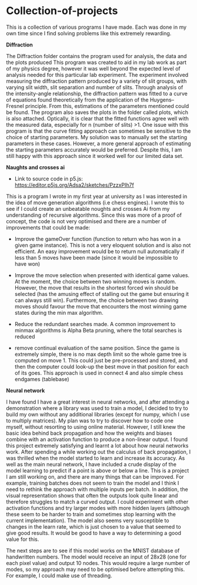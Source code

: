 # Collection-of-projects
This is a collection of various programs I have made. Each was done in my own time since I find solving problems like this extremely rewarding.

**Diffraction**

The Diffraction folder contains the program used for analysis, the data and the plots produced
This program was created to aid in my lab work as part of my physics degree, however it was well beyond the expected level of analysis needed for this particular lab experiment. The experiment involved measuring the diffraction pattern produced by a variety of slit groups, with varying slit width, slit separation and number of slits. Through analysis of the intensity-angle relationship, the diffraction pattern was fitted to a curve of equations found theoretically from the application of the Huygens–Fresnel principle. From this, estimations of the parameters mentioned could be found. 
The program also saves the plots in the folder called plots, which is also attached. Optically, it is clear that the fitted functions agree well with the measured data, especially for n (number of slits) >1.
One issue with this program is that the curve fitting approach can sometimes be sensitive to the choice of starting parameters. My solution was to manually set the starting parameters in these cases. However, a more general approach of estimating the starting parameters accurately would be preferred. Despite this, I am still happy with this approach since it worked well for our limited data set.




**Naughts and crosses ai**

- Link to source code in p5.js: https://editor.p5js.org/Adsa2/sketches/PzzxPIh7f

This is a program I wrote in my first year at university as I was interested in the idea of move generation algorithms (i.e chess engines). I wrote this to see if I could create an unbeatable noughts and crosses Ai from my understanding of recursive algorithms. Since this was more of a proof of concept, the code is not very optimised and there are a number of improvements that could be made:

- Improve the gameOver function (function to return who has won in a given game instance). This is not a very eloquent solution and is also not efficient. An easy improvement would be to return null automatically if less than 5 moves have been made (since it would be impossible to have won)

- Improve the move selection when presented with identical game values. At the moment, the choice between two winning moves is random. However, the move that results in the shortest forced win should be selected (has the amusing effect of stalling out the game but ensuring it can always still win). Furthermore, the choice between two drawing moves should favour the move that encounters the most winning game states during the min max algorithm.

-  Reduce the redundant searches made. A common improvement to minmax algorithms is Alpha Beta pruning, where the total searches is reduced

- remove continual evaluation of the same position. Since the game is extremely simple, there is no max depth limit so the whole game tree is computed on move 1. This could just be pre-processed and stored, and then the computer could look-up the best move in that position for each of its goes. This approach is used in connect 4 and also simple chess endgames (tablebase)


**Neural network**

I have found I have a great interest in neural networks, and after attending a demonstration where a library was used to train a model, I decided to try to build my own without any additional libraries (except for numpy, which I use to multiply matrices). My plan was to try to discover how to code one myself, without resorting to using online material. However, I still knew the basic idea behind back propagation and how the weights and biases combine with an activation function to produce a non-linear output.
I found this project extremely satisfying and learnt a lot about how neural networks work. After spending a while working out the calculus of back propagation, I was thrilled when the model started to learn and increase its accuracy.
As well as the main neural network, I have included a crude display of the model learning to predict if a point is above or below a line.
This is a project I am still working on, and there are many things that can be improved. For example, training batches does not seem to train the model and I think I need to rethink the approach with multiple inputs per batch. In addition, the visual representation shows that often the outputs look quite linear and therefore struggles to match a curved output. I could experiment with other activation functions and try larger modes with more hidden layers (although these seem to be harder to train and sometimes stop learning with the current implementation). The model also seems very susceptible to changes in the learn rate, which is just chosen to a value that seemed to give good results. It would be good to have a way to determining a good value for this.

The next steps are to see if this model works on the MNIST database of handwritten numbers. The model would receive an input of 28x28 (one for each pixel value) and output 10 nodes. This would require a large number of modes, so my approach may need to be optimised before attempting this. For example, I could make use of threading.



